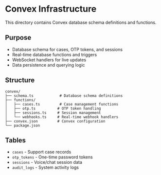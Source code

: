 # Convex Infrastructure

This directory contains Convex database schema definitions and functions.

## Purpose
- Database schema for cases, OTP tokens, and sessions
- Real-time database functions and triggers
- WebSocket handlers for live updates
- Data persistence and querying logic

## Structure
```
convex/
├── schema.ts            # Database schema definitions
├── functions/
│   ├── cases.ts         # Case management functions
│   ├── otp.ts          # OTP token handling
│   ├── sessions.ts     # Session management
│   └── webhooks.ts     # Real-time webhook handlers
├── convex.json         # Convex configuration
└── package.json
```

## Tables
- `cases` - Support case records
- `otp_tokens` - One-time password tokens
- `sessions` - Voice/chat session data
- `audit_logs` - System activity logs